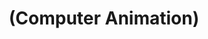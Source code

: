 ---
layout: default
title: "(Computer Animation)"
parent: "(Graphics 😎)"
has_children: true
nav_order: 5
---